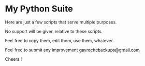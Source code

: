 # My Python Suite

Here are just a few scripts that serve multiple purposes.

No support will be given relative to these scripts.

Feel free to copy them, edit them, use them, whatever.

Feel free to submit any improvement gavrochebackups@gmail.com

Cheers !
